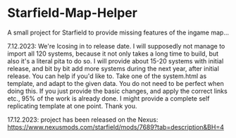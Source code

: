 # Starfield-Map-Helper
A small project for Starfield to provide missing features of the ingame map...

7.12.2023: We're lcosing in to release date. I will supposedly not manage to import all 120 systems, because it not only takes a long time to build, but also it's a literal pita to do so. I will provide about 15-20 systems with initial release, and bit by bit add more systems during the next year, after initial release. You can help if you'd like to. Take one of the system.html as template, and adapt to the given data. You do not need to be perfect when doing this. If you just provide the basic changes, and apply the correct links etc., 95% of the work is already done. I might provide a complete self replicating template at one point. Thank you.

17.12.2023: project has been released on the Nexus: https://www.nexusmods.com/starfield/mods/7689?tab=description&BH=4

